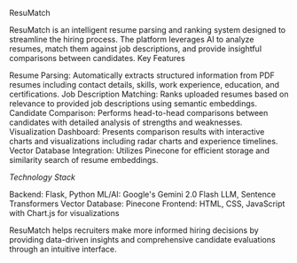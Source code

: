 ResuMatch

ResuMatch is an intelligent resume parsing and ranking system designed to streamline the hiring process. The platform leverages AI to analyze resumes, match them against job descriptions, and provide insightful comparisons between candidates.
Key Features

Resume Parsing: Automatically extracts structured information from PDF resumes including contact details, skills, work experience, education, and certifications.
Job Description Matching: Ranks uploaded resumes based on relevance to provided job descriptions using semantic embeddings.
Candidate Comparison: Performs head-to-head comparisons between candidates with detailed analysis of strengths and weaknesses.
Visualization Dashboard: Presents comparison results with interactive charts and visualizations including radar charts and experience timelines.
Vector Database Integration: Utilizes Pinecone for efficient storage and similarity search of resume embeddings.

*Technology Stack*

Backend: Flask, Python
ML/AI: Google's Gemini 2.0 Flash LLM, Sentence Transformers
Vector Database: Pinecone
Frontend: HTML, CSS, JavaScript with Chart.js for visualizations



ResuMatch helps recruiters make more informed hiring decisions by providing data-driven insights and comprehensive candidate evaluations through an intuitive interface.
